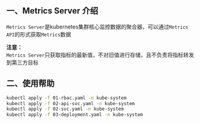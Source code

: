 ## 一、Metrics Server 介绍
`Metrics Server`是kubernetes集群核心监控数据的聚合器，可以通过`Metrics API`的形式获取`Metrics`数据

**注意：**  
`Metrics Server`只获取指标的最新值，不对旧值进行存储，且不负责将指标转发到第三方目标

## 二、使用帮助
```bash
kubectl apply -f 01-rbac.yaml -n kube-system
kubectl apply -f 02-api-svc.yaml -n kube-system
kubectl apply -f 02-svc.yaml -n kube-system
kubectl apply -f 03-deployment.yaml -n kube-system
```
